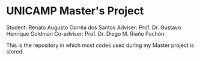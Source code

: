 # UNICAMP Master's Project

Student: Renato Augusto Corrêa dos Santos
Adviser: Prof. Dr. Gustavo Henrique Goldman
Co-adviser: Prof. Dr. Diego M. Riaño Pachón

This is the repository in which most codes used during my Master project is stored.
